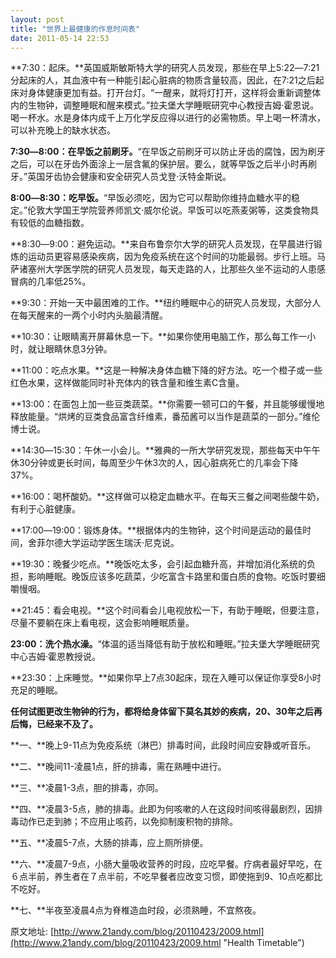 ```yaml
---
layout: post
title: "世界上最健康的作息时间表"
date: 2011-05-14 22:53
---
```

**7:30：起床。**英国威斯敏斯特大学的研究人员发现，那些在早上5:22―7:21 分起床的人，其血液中有一种能引起心脏病的物质含量较高，因此，在7:21之后起床对身体健康更加有益。打开台灯。“一醒来，就将灯打开，这样将会重新调整体内的生物钟，调整睡眠和醒来模式。”拉夫堡大学睡眠研究中心教授吉姆·霍恩说。喝一杯水。水是身体内成千上万化学反应得以进行的必需物质。早上喝一杯清水，可以补充晚上的缺水状态。

**7:30―8:00：在早饭之前刷牙。**“在早饭之前刷牙可以防止牙齿的腐蚀，因为刷牙之后，可以在牙齿外面涂上一层含氟的保护层。要么，就等早饭之后半小时再刷牙。”英国牙齿协会健康和安全研究人员戈登·沃特金斯说。

**8:00―8:30：吃早饭。**“早饭必须吃，因为它可以帮助你维持血糖水平的稳定。”伦敦大学国王学院营养师凯文·威尔伦说。早饭可以吃燕麦粥等，这类食物具有较低的血糖指数。

**8:30―9:00：避免运动。**来自布鲁奈尔大学的研究人员发现，在早晨进行锻炼的运动员更容易感染疾病，因为免疫系统在这个时间的功能最弱。步行上班。马萨诸塞州大学医学院的研究人员发现，每天走路的人，比那些久坐不运动的人患感冒病的几率低25%。 <!--more-->

**9:30：开始一天中最困难的工作。**纽约睡眠中心的研究人员发现，大部分人在每天醒来的一两个小时内头脑最清醒。

**10:30：让眼睛离开屏幕休息一下。**如果你使用电脑工作，那么每工作一小时，就让眼睛休息3分钟。

**11:00：吃点水果。**这是一种解决身体血糖下降的好方法。吃一个橙子或一些红色水果，这样做能同时补充体内的铁含量和维生素C含量。

**13:00：在面包上加一些豆类蔬菜。**你需要一顿可口的午餐，并且能够缓慢地释放能量。“烘烤的豆类食品富含纤维素，番茄酱可以当作是蔬菜的一部分。”维伦博士说。

**14:30―15:30：午休一小会儿。**雅典的一所大学研究发现，那些每天中午午休30分钟或更长时间，每周至少午休3次的人，因心脏病死亡的几率会下降37%。

**16:00：喝杯酸奶。**这样做可以稳定血糖水平。在每天三餐之间喝些酸牛奶，有利于心脏健康。

**17:00―19:00：锻炼身体。**根据体内的生物钟，这个时间是运动的最佳时间，舍菲尔德大学运动学医生瑞沃·尼克说。

**19:30：晚餐少吃点。**晚饭吃太多，会引起血糖升高，并增加消化系统的负担，影响睡眠。晚饭应该多吃蔬菜，少吃富含卡路里和蛋白质的食物。吃饭时要细嚼慢咽。

**21:45：看会电视。**这个时间看会儿电视放松一下，有助于睡眠，但要注意，尽量不要躺在床上看电视，这会影响睡眠质量。

**23:00：洗个热水澡。**“体温的适当降低有助于放松和睡眠。”拉夫堡大学睡眠研究中心吉姆·霍恩教授说。

**23:30：上床睡觉。**如果你早上7点30起床，现在入睡可以保证你享受8小时充足的睡眠。

**任何试图更改生物钟的行为，都将给身体留下莫名其妙的疾病，20、30年之后再后悔，已经来不及了。**

**一、**晚上9-11点为免疫系统（淋巴）排毒时间，此段时间应安静或听音乐。

**二、**晚间11-凌晨1点，肝的排毒，需在熟睡中进行。

**三、**凌晨1-3点，胆的排毒，亦同。

**四、**凌晨3-5点，肺的排毒。此即为何咳嗽的人在这段时间咳得最剧烈，因排毒动作已走到肺；不应用止咳药，以免抑制废积物的排除。

**五、**凌晨5-7点，大肠的排毒，应上厕所排便。

**六、**凌晨7-9点，小肠大量吸收营养的时段，应吃早餐。疗病者最好早吃，在６点半前，养生者在７点半前，不吃早餐者应改变习惯，即使拖到9、10点吃都比不吃好。

**七、**半夜至凌晨4点为脊椎造血时段，必须熟睡，不宜熬夜。

原文地址: [http://www.21andy.com/blog/20110423/2009.html](http://www.21andy.com/blog/20110423/2009.html "Health Timetable")


